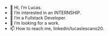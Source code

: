 - 👋 Hi, I’m Lucas.
- 👀 I’m interested in an INTERNSHIP.
- 🌱 I’m a Fullstack Developer.
- 💞️ I’m looking for a work.
- 📫 How to reach me, linkedin/lucaslescano20.
